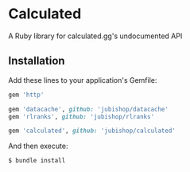 # Calculated

A Ruby library for calculated.gg's undocumented API

## Installation

Add these lines to your application's Gemfile:

```ruby
gem 'http'

gem 'datacache', github: 'jubishop/datacache'
gem 'rlranks', github: 'jubishop/rlranks'

gem 'calculated', github: 'jubishop/calculated'
```

And then execute:

```sh
$ bundle install
```

